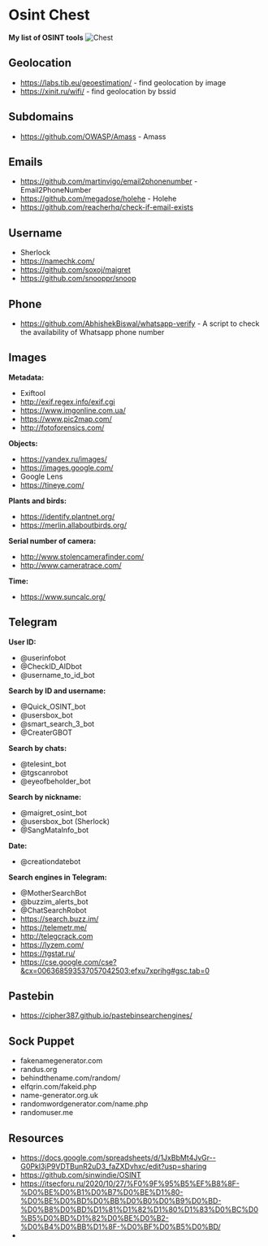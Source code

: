 # Osint Chest
**My list of OSINT tools**
![Chest](https://static.wikia.nocookie.net/minecraft_gamepedia/images/e/e1/Large_Chest.gif)
## Geolocation
- https://labs.tib.eu/geoestimation/ - find geolocation by image
- https://xinit.ru/wifi/ - find geolocation by bssid
## Subdomains
- https://github.com/OWASP/Amass - Amass
## Emails
- https://github.com/martinvigo/email2phonenumber - Email2PhoneNumber
- https://github.com/megadose/holehe - Holehe
- https://github.com/reacherhq/check-if-email-exists

## Username
- Sherlock
- https://namechk.com/
- https://github.com/soxoj/maigret
- https://github.com/snooppr/snoop

## Phone
- https://github.com/AbhishekBiswal/whatsapp-verify - A script to check the availability of Whatsapp phone number

## Images
**Metadata:**
- Exiftool
- http://exif.regex.info/exif.cgi
- https://www.imgonline.com.ua/
- https://www.pic2map.com/
- http://fotoforensics.com/

**Objects:**
- https://yandex.ru/images/
- https://images.google.com/
- Google Lens
- https://tineye.com/

**Plants and birds:**
- https://identify.plantnet.org/
- https://merlin.allaboutbirds.org/

**Serial number of camera:**
- http://www.stolencamerafinder.com/
- http://www.cameratrace.com/

**Time:**
- https://www.suncalc.org/

## Telegram
**User ID:**
- @userinfobot
- @CheckID_AIDbot
- @username_to_id_bot

**Search by ID and username:**
- @Quick_OSINT_bot
- @usersbox_bot
- @smart_search_3_bot 
- @CreaterGBOT

**Search by chats:**
- @telesint_bot 
- @tgscanrobot
- @eyeofbeholder_bot

**Search by nickname:**
- @maigret_osint_bot
- @usersbox_bot (Sherlock)
- @SangMataInfo_bot

**Date:**
- @creationdatebot

**Search engines in Telegram:**
- @MotherSearchBot
- @buzzim_alerts_bot
- @ChatSearchRobot
- https://search.buzz.im/
- https://telemetr.me/
- http://telegcrack.com
- https://lyzem.com/
- https://tgstat.ru/
- https://cse.google.com/cse?&cx=006368593537057042503:efxu7xprihg#gsc.tab=0

## Pastebin
- https://cipher387.github.io/pastebinsearchengines/

## Sock Puppet
- fakenamegenerator.com
- randus.org
- behindthename.com/random/
- elfqrin.com/fakeid.php
- name-generator.org.uk
- randomwordgenerator.com/name.php
- randomuser.me



## Resources
- https://docs.google.com/spreadsheets/d/1JxBbMt4JvGr--G0Pkl3jP9VDTBunR2uD3_faZXDvhxc/edit?usp=sharing
- https://github.com/sinwindie/OSINT
- https://itsecforu.ru/2020/10/27/%F0%9F%95%B5%EF%B8%8F-%D0%BE%D0%B1%D0%B7%D0%BE%D1%80-%D0%BE%D0%BD%D0%BB%D0%B0%D0%B9%D0%BD-%D0%B8%D0%BD%D1%81%D1%82%D1%80%D1%83%D0%BC%D0%B5%D0%BD%D1%82%D0%BE%D0%B2-%D0%B4%D0%BB%D1%8F-%D0%BF%D0%B5%D0%BD/
- 
